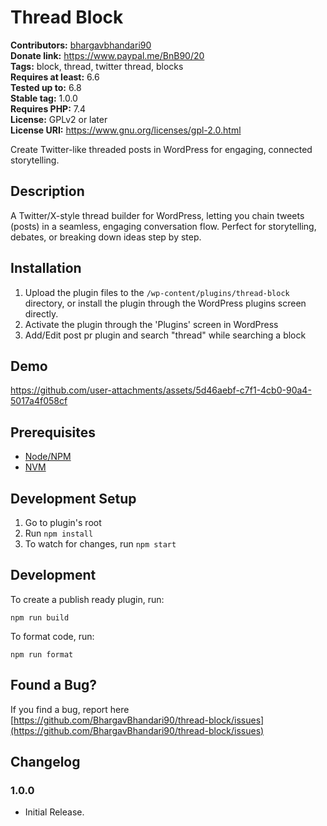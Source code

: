 # Thread Block #
**Contributors:** [bhargavbhandari90](https://profiles.wordpress.org/bhargavbhandari90/)  
**Donate link:** https://www.paypal.me/BnB90/20  
**Tags:** block, thread, twitter thread, blocks  
**Requires at least:** 6.6  
**Tested up to:** 6.8  
**Stable tag:** 1.0.0  
**Requires PHP:** 7.4  
**License:** GPLv2 or later  
**License URI:** https://www.gnu.org/licenses/gpl-2.0.html  

Create Twitter-like threaded posts in WordPress for engaging, connected storytelling.

## Description ##

A Twitter/X-style thread builder for WordPress, letting you chain tweets (posts) in a seamless, engaging conversation flow. Perfect for storytelling, debates, or breaking down ideas step by step.

## Installation ##

1. Upload the plugin files to the `/wp-content/plugins/thread-block` directory, or install the plugin through the WordPress plugins screen directly.
2. Activate the plugin through the 'Plugins' screen in WordPress
3. Add/Edit post pr plugin and search "thread" while searching a block

## Demo
https://github.com/user-attachments/assets/5d46aebf-c7f1-4cb0-90a4-5017a4f058cf

## Prerequisites
- [Node/NPM](https://nodejs.org/en/download/)
- [NVM](https://github.com/nvm-sh/nvm)

## Development Setup
1. Go to plugin's root
2. Run `npm install`
5. To watch for changes, run `npm start`

## Development

To create a publish ready plugin, run:

	npm run build

To format code, run:

	npm run format


## Found a Bug? ##

If you find a bug, report here 
[https://github.com/BhargavBhandari90/thread-block/issues](https://github.com/BhargavBhandari90/thread-block/issues)

## Changelog ##

### 1.0.0 ###
* Initial Release.
